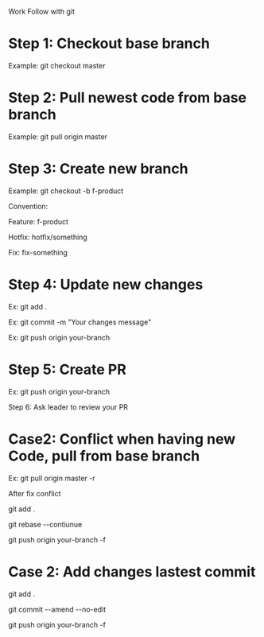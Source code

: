 
Work Follow with git

# Step 1: Checkout base branch

Example: git checkout master

# Step 2: Pull newest code from base branch

Example: git pull origin master

# Step 3: Create new branch

Example: git checkout -b f-product

Convention:

Feature: f-product

Hotfix: hotfix/something

Fix: fix-something

# Step 4: Update new changes

Ex: git add .

Ex: git commit -m "Your changes message"

Ex: git push origin your-branch

# Step 5: Create PR

Ex: git push origin your-branch

Step 6: Ask leader to review your PR


# Case2: Conflict when having new Code, pull from base branch

Ex: git pull origin master -r

After fix conflict

git add .

git rebase --contiunue

git push origin your-branch -f


# Case 2: Add changes lastest commit

git add .

git commit --amend --no-edit

git push origin your-branch -f

